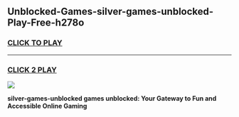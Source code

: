 
## Unblocked-Games-silver-games-unblocked-Play-Free-h278o
<h3>
<a href="https://premium76.site?title=silver-games-unblocked&ref=20M">CLICK TO PLAY</a></h3>
<hr>

<h3>
<a href="https://premium76.site?title=silver-games-unblocked&ref=20M">CLICK 2 PLAY</a>
  
</h3>

<a href="https://premium76.site?title=silver-games-unblocked&ref=19M"><img src="https://clearcache.store/games.png"></a>


**silver-games-unblocked games unblocked: Your Gateway to Fun and Accessible Online Gaming**
